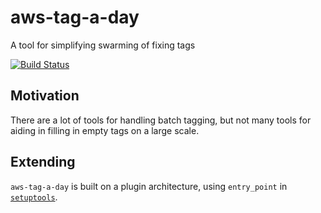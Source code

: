 # aws-tag-a-day
A tool for simplifying swarming of fixing tags

[![Build Status](https://travis-ci.com/bliseng/aws-tag-a-day.svg?branch=master)](https://travis-ci.com/bliseng/aws-tag-a-day)

## Motivation
There are a lot of tools for handling batch tagging, but not many tools for aiding in filling in empty tags on a large scale.

## Extending
`aws-tag-a-day` is built on a plugin architecture, using `entry_point` in [`setuptools`](https://setuptools.readthedocs.io/en/latest/setuptools.html).
